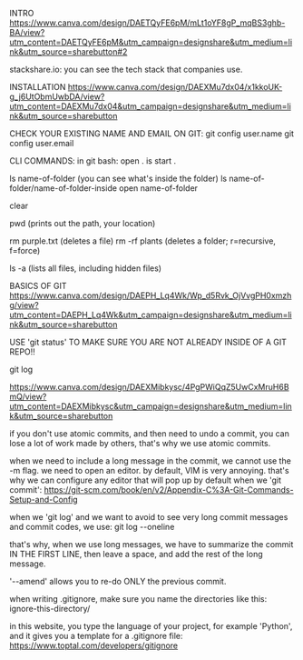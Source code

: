 INTRO
https://www.canva.com/design/DAETQyFE6pM/mLt1oYF8gP_mqBS3ghb-BA/view?utm_content=DAETQyFE6pM&utm_campaign=designshare&utm_medium=link&utm_source=sharebutton#2

stackshare.io: you can see the tech stack that companies use.

INSTALLATION
https://www.canva.com/design/DAEXMu7dx04/x1kkoUK-g_j6UtObmUwbDA/view?utm_content=DAEXMu7dx04&utm_campaign=designshare&utm_medium=link&utm_source=sharebutton

CHECK YOUR EXISTING NAME AND EMAIL ON GIT:
git config user.name
git config user.email

CLI COMMANDS:
in git bash: open . is start .

ls name-of-folder (you can see what's inside the folder)
ls name-of-folder/name-of-folder-inside
open name-of-folder

clear

pwd (prints out the path, your location)

rm purple.txt (deletes a file)
rm -rf plants (deletes a folder; r=recursive, f=force)

ls -a (lists all files, including hidden files)

BASICS OF GIT
https://www.canva.com/design/DAEPH_Lq4Wk/Wp_d5Rvk_OjVvgPH0xmzhg/view?utm_content=DAEPH_Lq4Wk&utm_campaign=designshare&utm_medium=link&utm_source=sharebutton

USE 'git status' TO MAKE SURE YOU ARE NOT ALREADY INSIDE OF A GIT REPO!!

git log

https://www.canva.com/design/DAEXMibkysc/4PgPWiQqZ5UwCxMruH6BmQ/view?utm_content=DAEXMibkysc&utm_campaign=designshare&utm_medium=link&utm_source=sharebutton

if you don't use atomic commits, and then need to undo a commit, you can lose a lot of work made by others, that's why we use atomic commits.

when we need to include a long message in the commit, we cannot use the -m flag. we need to open an editor. by default, VIM is very annoying. that's why we can configure any editor that will pop up by default when we 'git commit':
https://git-scm.com/book/en/v2/Appendix-C%3A-Git-Commands-Setup-and-Config

when we 'git log' and we want to avoid to see very long commit messages and commit codes, we use:
git log --oneline

that's why, when we use long messages, we have to summarize the commit IN THE FIRST LINE, then leave a space, and add the rest of the long message.

'--amend' allows you to re-do ONLY the previous commit.

when writing .gitignore, make sure you name the directories like this: ignore-this-directory/

in this website, you type the language of your project, for example 'Python', and it gives you a template for a .gitignore file:
https://www.toptal.com/developers/gitignore
